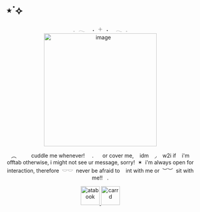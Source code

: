 # ⋆˙⟡
<div align="center">
𓈒⠀𓂃⠀⠀˖⠀𓇬⠀˖⠀⠀𓂃⠀𓈒
  <div align="center">
<img width="300" height="300" alt="image" src="https://media.discordapp.net/attachments/1406201432738365532/1416553148490977430/Untitled52_20250914013603.png?ex=68c7436c&is=68c5f1ec&hm=b3d197ad5ec4ec81ed1ef1e5c14c7db9233f1d9c23a0694f0e3dc8a4223ee3ce&=&format=webp&quality=lossless&width=750&height=750" />
    <p align="center">
      ‎‎ ‎ ‎ ︵ ‎‎ ‎ ‎ ‎‎ ‎ ‎ ‎‎ ‎ ‎ cuddle me whenever! ‎ ‎‎ ‎ ‎ . ‎‎ ‎ ‎ ‎ ‎ or cover me, ‎‎ ‎ ‎ idm ‎‎ ‎ ‎ ◞ ‎‎ ‎ ‎ w2i if ‎‎ ‎ ‎ i'm ‎‎ ‎ ‎ offtab otherwise, i might not see ur message, sorry! ‎‎ ✶ ‎ i'm always open for interaction, therefore ‎ 𓎟𓎟‎‎ ‎  never be afraid to  ‎ ‎‎ ‎ int with me or ‎ ‎‎︶︶ ‎  sit with me!! ‎ ‎‎ ‎.  
<p align="center">
  <a href="https://whatsurnamegirlfriend.atabook.org/">
    <img src="https://yourdomain.com/atabook.png" alt="atabook" height="50" />
  </a>
  <a href="https://theoceanswaveshealmysoul.carrd.co/">
    <img src="https://yourdomain.com/carrd.png" alt="carrd" height="50" />
  </a>
</p>




















